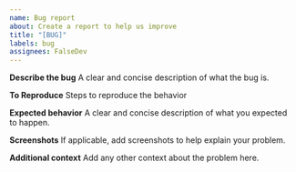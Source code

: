 ```yaml
---
name: Bug report
about: Create a report to help us improve
title: "[BUG]"
labels: bug
assignees: FalseDev
---
```


**Describe the bug**
A clear and concise description of what the bug is.

**To Reproduce**
Steps to reproduce the behavior

**Expected behavior**
A clear and concise description of what you expected to happen.

**Screenshots**
If applicable, add screenshots to help explain your problem.

**Additional context**
Add any other context about the problem here.
